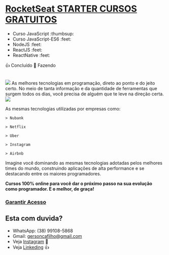 # [RocketSeat STARTER CURSOS GRATUITOS](https://rocketseat.com.br/starter)

<ul>
  <li>Curso JavaScript :thumbsup:</li>
  <li>Curso JavaScript-ES6 :feet:</li>
  <li>NodeJS :feet:</li>
  <li>ReactJS :feet:</li>
  <li>ReactNative :feet:</li>
</ul>

:thumbsup: Concluído
:feet: Fazendo

<br/>
<a href="https://rocketseat.com.br/"><img src="https://rocketseat.com.br/static/images/update/melhores-tecnologias.svg"></a>
As melhores tecnologias em programação, 
direto ao ponto e do jeito certo.
No meio de tanta informação e da quantidade 
de ferramentas que surgem todos os dias, 
você precisa de alguém que te leve na direção certa.

<a href="https://rocketseat.com.br/">
<img src="https://rocketseat.com.br/static/images/update/trofeu-home.svg">
</a>


As mesmas tecnologias utilizadas por empresas como:



```
> Nubank

> Netflix

> Uber

> Instagram

> Airbnb
```



Imagine você dominando as mesmas tecnologias 
adotadas pelos melhores times do mundo, 
construindo aplicações de alta performance e se 
destacando entre os maiores programadores.


**Cursos 100% online para você dar o próximo 
passo na sua evolução como programador. 
E o melhor, de graça!**
### [Garantir Acesso](https://rocketseat.com.br/starter)

## Esta com duvida?
- WhatsApp: (38) 99108-5868
- Gmail: gersoncafilho@gmail.com
- Veja [Instagram](https://www.instagram.com/gerson.caf/) :feet:
- Veja [Linkeding](https://www.linkedin.com/in/gerson-crisostomo-62057865/) :thumbsup:
